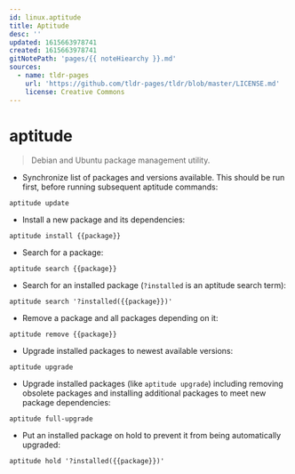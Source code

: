 ```yaml
---
id: linux.aptitude
title: Aptitude
desc: ''
updated: 1615663978741
created: 1615663978741
gitNotePath: 'pages/{{ noteHiearchy }}.md'
sources:
  - name: tldr-pages
    url: 'https://github.com/tldr-pages/tldr/blob/master/LICENSE.md'
    license: Creative Commons
---
```

# aptitude

> Debian and Ubuntu package management utility.

- Synchronize list of packages and versions available. This should be run first, before running subsequent aptitude commands:

`aptitude update`

- Install a new package and its dependencies:

`aptitude install {{package}}`

- Search for a package:

`aptitude search {{package}}`

- Search for an installed package (`?installed` is an aptitude search term):

`aptitude search '?installed({{package}})'`

- Remove a package and all packages depending on it:

`aptitude remove {{package}}`

- Upgrade installed packages to newest available versions:

`aptitude upgrade`

- Upgrade installed packages (like `aptitude upgrade`) including removing obsolete packages and installing additional packages to meet new package dependencies:

`aptitude full-upgrade`

- Put an installed package on hold to prevent it from being automatically upgraded:

`aptitude hold '?installed({{package}})'`

